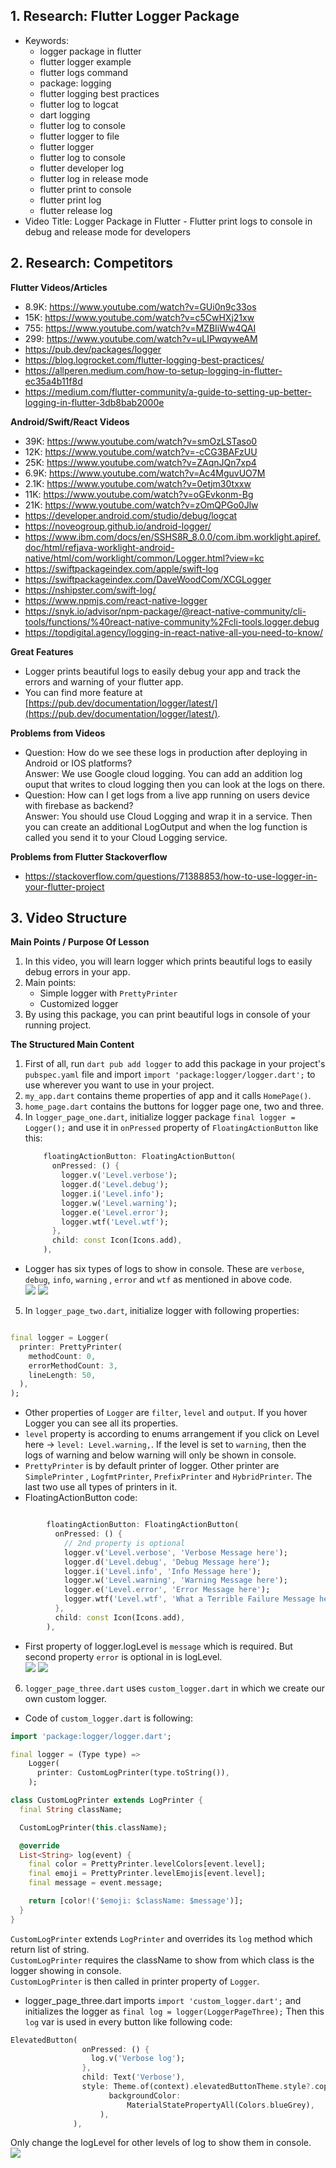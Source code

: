 ## 1. Research: Flutter Logger Package

- Keywords:
    - logger package in flutter
    - flutter logger example
    - flutter logs command
    - package: logging
    - flutter logging best practices
    - flutter log to logcat
    - dart logging
    - flutter log to console
    - flutter logger to file
    - flutter logger
    - flutter log to console
    - flutter developer log
    - flutter log in release mode
    - flutter print to console
    - flutter print log
    - flutter release log
- Video Title: Logger Package in Flutter - Flutter print logs to console in debug and release mode
  for developers

## 2. Research: Competitors

**Flutter Videos/Articles**

- 8.9K: https://www.youtube.com/watch?v=GUi0n9c33os
- 15K: https://www.youtube.com/watch?v=c5CwHXj21xw
- 755: https://www.youtube.com/watch?v=MZBIiWw4QAI
- 299: https://www.youtube.com/watch?v=uLIPwqyweAM
- https://pub.dev/packages/logger
- https://blog.logrocket.com/flutter-logging-best-practices/
- https://allperen.medium.com/how-to-setup-logging-in-flutter-ec35a4b11f8d
- https://medium.com/flutter-community/a-guide-to-setting-up-better-logging-in-flutter-3db8bab2000e

**Android/Swift/React Videos**

- 39K: https://www.youtube.com/watch?v=smOzLSTaso0
- 12K: https://www.youtube.com/watch?v=-cCG3BAFzUU
- 25K: https://www.youtube.com/watch?v=ZAqnJQn7xp4
- 6.9K: https://www.youtube.com/watch?v=Ac4MguvUO7M
- 2.1K: https://www.youtube.com/watch?v=0etjm30txxw
- 11K: https://www.youtube.com/watch?v=oGEvkonm-Bg
- 21K: https://www.youtube.com/watch?v=zOmQPGo0Jlw
- https://developer.android.com/studio/debug/logcat
- https://noveogroup.github.io/android-logger/
- https://www.ibm.com/docs/en/SSHS8R_8.0.0/com.ibm.worklight.apiref.doc/html/refjava-worklight-android-native/html/com/worklight/common/Logger.html?view=kc
- https://swiftpackageindex.com/apple/swift-log
- https://swiftpackageindex.com/DaveWoodCom/XCGLogger
- https://nshipster.com/swift-log/
- https://www.npmjs.com/react-native-logger
- https://snyk.io/advisor/npm-package/@react-native-community/cli-tools/functions/%40react-native-community%2Fcli-tools.logger.debug
- https://topdigital.agency/logging-in-react-native-all-you-need-to-know/

**Great Features**

- Logger prints beautiful logs to easily debug your app and track the errors and warning of your
  flutter app.
- You can find more feature
  at [https://pub.dev/documentation/logger/latest/](https://pub.dev/documentation/logger/latest/).

**Problems from Videos**

- Question: How do we see these logs in production after deploying in Android or IOS platforms?
  <br/> Answer: We use Google cloud logging. You can add an addition log ouput that writes to cloud
  logging then you can look at the logs on there.
- Question: How can I get logs from a live app running on users device with firebase as backend?
  <br/>Answer: You should use Cloud Logging and wrap it in a service. Then you can create an
  additional LogOutput and when the log function is called you send it to your Cloud Logging
  service.

**Problems from Flutter Stackoverflow**

- https://stackoverflow.com/questions/71388853/how-to-use-logger-in-your-flutter-project

## 3. Video Structure

**Main Points / Purpose Of Lesson**

1. In this video, you will learn logger which prints beautiful logs to easily debug errors in your
   app.
2. Main points:
    - Simple logger with `PrettyPrinter`
    - Customized logger
3. By using this package, you can print beautiful logs in console of your running project.

**The Structured Main Content**

1. First of all, run `dart pub add logger` to add this package in your project's `pubspec.yaml`
   file and import `import 'package:logger/logger.dart';` to use wherever you want to use in your
   project.
2. `my_app.dart` contains theme properties of app and it calls `HomePage()`.
3. `home_page.dart` contains the buttons for logger page one, two and three.
4. In `logger_page_one.dart`, initialize logger package `final logger = Logger();` and use it
   in `onPressed` property of `FloatingActionButton` like this:
    ```dart 
        floatingActionButton: FloatingActionButton(
          onPressed: () {
            logger.v('Level.verbose');
            logger.d('Level.debug');
            logger.i('Level.info');
            logger.w('Level.warning');
            logger.e('Level.error');
            logger.wtf('Level.wtf');
          },
          child: const Icon(Icons.add),
        ),
    ```

- Logger has six types of logs to show in console. These are `verbose`, `debug`, `info`, `warning`
  , `error` and `wtf` as mentioned in above code.
  <br/>![](screenshots/logger_page_one.PNG)
  ![](screenshots/logger_page_one%20(1).PNG)

5. In `logger_page_two.dart`, initialize logger with following properties:

```dart

final logger = Logger(
  printer: PrettyPrinter(
    methodCount: 0,
    errorMethodCount: 3,
    lineLength: 50,
  ),
);
```

- Other properties of `Logger` are `filter`, `level` and `output`. If you hover Logger you can
  see all its properties.
- `level` property is according to enums arrangement if you click on Level here
  -> `level: Level.warning,`. If the level is set to `warning`, then the logs of warning and below
  warning will only be shown in console.
- `PrettyPrinter` is by default printer of logger. Other printer are `SimplePrinter`
  , `LogfmtPrinter`, `PrefixPrinter` and `HybridPrinter`. The last two use all types of printers in
  it.
- FloatingActionButton code:

```dart 

        floatingActionButton: FloatingActionButton(
          onPressed: () {
            // 2nd property is optional
            logger.v('Level.verbose', 'Verbose Message here');
            logger.d('Level.debug', 'Debug Message here');
            logger.i('Level.info', 'Info Message here');
            logger.w('Level.warning', 'Warning Message here');
            logger.e('Level.error', 'Error Message here');
            logger.wtf('Level.wtf', 'What a Terrible Failure Message here');
          },
          child: const Icon(Icons.add),
        ),
```

- First property of logger.logLevel is `message` which is required. But second property `error` is
  optional in is logLevel.
  <br/>![](screenshots/logger_page_two.PNG)
  ![](screenshots/logger_page_two%20(2).PNG)

6. `logger_page_three.dart` uses `custom_logger.dart` in which we create our own custom logger.

- Code of `custom_logger.dart` is following:

```dart
import 'package:logger/logger.dart';

final logger = (Type type) =>
    Logger(
      printer: CustomLogPrinter(type.toString()),
    );

class CustomLogPrinter extends LogPrinter {
  final String className;

  CustomLogPrinter(this.className);

  @override
  List<String> log(event) {
    final color = PrettyPrinter.levelColors[event.level];
    final emoji = PrettyPrinter.levelEmojis[event.level];
    final message = event.message;

    return [color!('$emoji: $className: $message')];
  }
}

```

`CustomLogPrinter` extends `LogPrinter` and overrides its `log` method which return list of string.
<br/> `CustomLogPrinter` requires the className to show from which class is the logger showing in
console.
<br/> `CustomLogPrinter` is then called in printer property of `Logger`.

- logger_page_three.dart imports `import 'custom_logger.dart';` and initializes the logger
  as `final log = logger(LoggerPageThree);` Then this `log` var is used in every button like
  following code:

```dart 
ElevatedButton(
                onPressed: () {
                  log.v('Verbose log');
                },
                child: Text('Verbose'),
                style: Theme.of(context).elevatedButtonTheme.style?.copyWith(
                      backgroundColor:
                          MaterialStatePropertyAll(Colors.blueGrey),
                    ),
              ),
```

Only change the logLevel for other levels of log to show them in console.
<br/>![](screenshots/logger_page_three.PNG)